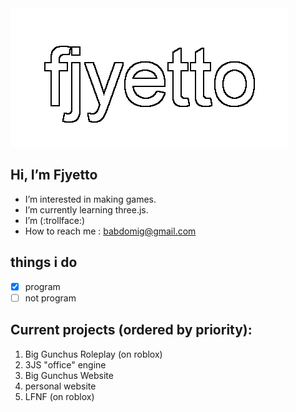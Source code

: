 <picture>
 <source srcset="fej.png">
 <img alt="my banner" src="fej.png">
</picture>

## Hi, I’m Fjyetto
- I’m interested in making games.
- I’m currently learning three.js.
- I’m (:trollface:)
- How to reach me : babdomig@gmail.com 
## things i do
- [x] program
- [ ] not program
## Current projects (ordered by priority):
1. Big Gunchus Roleplay (on roblox)
2. 3JS "office" engine
3. Big Gunchus Website
4. personal website
5. LFNF (on roblox)
